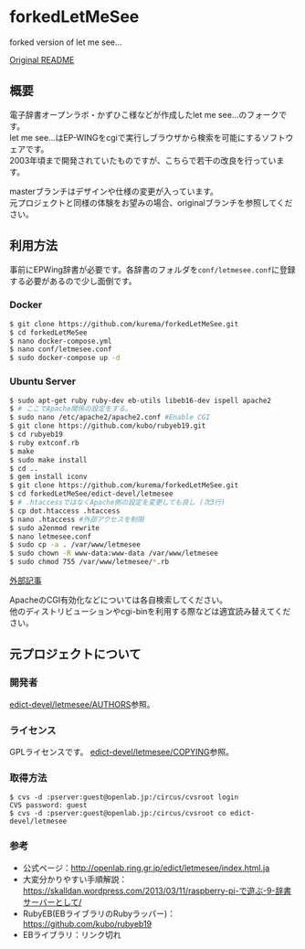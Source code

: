 # forkedLetMeSee
forked version of let me see...

[Original README](edict-devel/letmesee/README)

## 概要
電子辞書オープンラボ・かずひこ様などが作成したlet me see...のフォークです。  
let me see...はEP-WINGをcgiで実行しブラウザから検索を可能にするソフトウェアです。  
2003年頃まで開発されていたものですが、こちらで若干の改良を行っています。

masterブランチはデザインや仕様の変更が入っています。  
元プロジェクトと同様の体験をお望みの場合、originalブランチを参照してください。

## 利用方法
事前にEPWing辞書が必要です。各辞書のフォルダを``conf/letmesee.conf``に登録する必要があるので少し面倒です。

### Docker
```bash
$ git clone https://github.com/kurema/forkedLetMeSee.git
$ cd forkedLetMeSee
$ nano docker-compose.yml
$ nano conf/letmesee.conf
$ sudo docker-compose up -d
```

### Ubuntu Server
```bash
$ sudo apt-get ruby ruby-dev eb-utils libeb16-dev ispell apache2
$ # ここでApache関係の設定をする。
$ sudo nano /etc/apache2/apache2.conf #Enable CGI
$ git clone https://github.com/kubo/rubyeb19.git
$ cd rubyeb19
$ ruby extconf.rb
$ make
$ sudo make install
$ cd ..
$ gem install iconv
$ git clone https://github.com/kurema/forkedLetMeSee.git
$ cd forkedLetMeSee/edict-devel/letmesee
$ # .htaccessではなくApache側の設定を変更しても良し (次3行)
$ cp dot.htaccess .htaccess
$ nano .htaccess #外部アクセスを制限
$ sudo a2enmod rewrite
$ nano letmesee.conf
$ sudo cp -a . /var/www/letmesee
$ sudo chown -R www-data:www-data /var/www/letmesee
$ sudo chmod 755 /var/www/letmesee/*.rb
```

[外部記事](https://skalldan.wordpress.com/2013/03/11/raspberry-pi-%E3%81%A7%E9%81%8A%E3%81%B6-9-%E8%BE%9E%E6%9B%B8%E3%82%B5%E3%83%BC%E3%83%90%E3%83%BC%E3%81%A8%E3%81%97%E3%81%A6/)

ApacheのCGI有効化などについては各自検索してください。  
他のディストリビューションやcgi-binを利用する際などは適宜読み替えてください。

## 元プロジェクトについて
### 開発者
[edict-devel/letmesee/AUTHORS](edict-devel/letmesee/AUTHORS)参照。
### ライセンス
GPLライセンスです。
[edict-devel/letmesee/COPYING](edict-devel/letmesee/COPYING)参照。
### 取得方法
```
$ cvs -d :pserver:guest@openlab.jp:/circus/cvsroot login
CVS password: guest
$ cvs -d :pserver:guest@openlab.jp:/circus/cvsroot co edict-devel/letmesee
```
### 参考
* 公式ページ：http://openlab.ring.gr.jp/edict/letmesee/index.html.ja
* 大変分かりやすい手順解説：https://skalldan.wordpress.com/2013/03/11/raspberry-pi-で遊ぶ-9-辞書サーバーとして/
* RubyEB(EBライブラリのRubyラッパー)：https://github.com/kubo/rubyeb19
* EBライブラリ：リンク切れ
